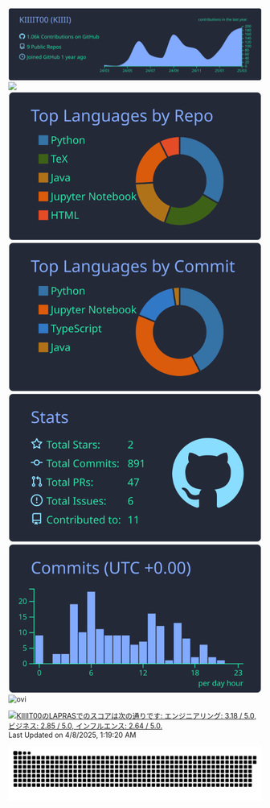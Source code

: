 
[![](https://raw.githubusercontent.com/KIIIIT00/KIIII/main/profile-summary-card-output/blueberry/0-profile-details.svg)](https://github.com/vn7n24fzkq/github-profile-summary-cards)
<img src="https://github-profile-trophy.vercel.app/?username=KIIIIT00&theme=juicyfresh&no-bg=true" />
[![](https://raw.githubusercontent.com/KIIIIT00/KIIII/main/profile-summary-card-output/blueberry/1-repos-per-language.svg)](https://github.com/vn7n24fzkq/github-profile-summary-cards) [![](https://raw.githubusercontent.com/KIIIIT00/KIIII/main/profile-summary-card-output/blueberry/2-most-commit-language.svg)](https://github.com/vn7n24fzkq/github-profile-summary-cards)
[![](https://raw.githubusercontent.com/KIIIIT00/KIIII/main/profile-summary-card-output/blueberry/3-stats.svg)](https://github.com/vn7n24fzkq/github-profile-summary-cards) [![](https://raw.githubusercontent.com/KIIIIT00/KIIII/main/profile-summary-card-output/blueberry/4-productive-time.svg)](https://github.com/vn7n24fzkq/github-profile-summary-cards)
<img src="https://github-readme-stats.vercel.app/api?username=KIIIIT00&show_icons=true&locale=en&theme=chartreuse-dark" alt="ovi" width="410" /></p>

<!--START_SECTION:lapras-card-->
<p ><a href="https://lapras.com/public/KIIIIT00" target="_blank" rel="noopener noreferrer"><img alt="KIIIIT00のLAPRASでのスコアは次の通りです: エンジニアリング: 3.18 / 5.0, ビジネス: 2.85 / 5.0, インフルエンス: 2.64 / 5.0." src="https://lapras-card-generator.vercel.app/api/svg?e=3.18&b=2.85&i=2.64&b1=%23020E27&b2=%230E5593&i1=%23030E21&i2=%231688BF&l=ja" width="400" ></a>  
Last Updated on 4/8/2025, 1:19:20 AM</p>
<!--END_SECTION:lapras-card-->

<picture>
  <source media="(prefers-color-scheme: dark)" srcset="https://raw.githubusercontent.com/obregonia1/obregonia1/master/img/snake-dark.svg">
  <source media="(prefers-color-scheme: light)" srcset="https://raw.githubusercontent.com/obregonia1/obregonia1/master/img/snake.svg">
  <img alt="github contribution grid snake animation" src="https://raw.githubusercontent.com/obregonia1/obregonia1/master/img/snake.svg">
</picture>

